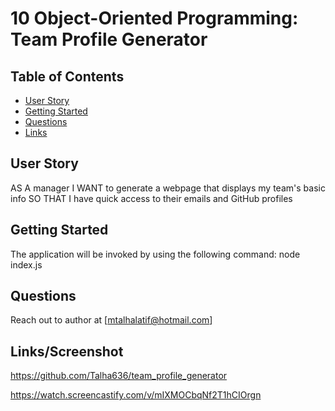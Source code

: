 # 10 Object-Oriented Programming: Team Profile Generator

## Table of Contents

- [User Story](#User-Story)
- [Getting Started](#Getting-Started)
- [Questions](#Questions)
- [Links](#Links)

## User Story

AS A manager
I WANT to generate a webpage that displays my team's basic info
SO THAT I have quick access to their emails and GitHub profiles

## Getting Started

The application will be invoked by using the following command:
node index.js

## Questions

Reach out to author at [mtalhalatif@hotmail.com]

## Links/Screenshot

https://github.com/Talha636/team_profile_generator

https://watch.screencastify.com/v/mIXMOCbqNf2T1hCIOrgn

